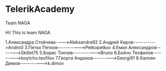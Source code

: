 # TelerikAcademy

Team NAGA

Hi!
This is team NAGA

1.Александра Стойчева---->Aleksandra92
2.Андрей Киров----------->Andro0
3.Петко Петков----------->Petkopetkov
4.Емил Александров------->Skillet75
5.Борис Тончев----------->Bruno
6.Бойчо Теофилов--------->boytcho.teofilov
7.Георги Андонов--------->Georgi91
8.Калоян Димов----------->k.dimov

